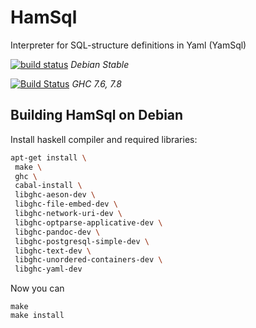 HamSql
======

Interpreter for SQL-structure definitions in Yaml (YamSql)

[![build status](https://git.hemio.de/hemio/hamsql/badges/master/build.svg)](https://git.hemio.de/hemio/hamsql/commits/master) *Debian Stable*

[![Build Status](https://travis-ci.org/qua-bla/hamsql.svg?branch=master)](https://travis-ci.org/qua-bla/hamsql) *GHC 7.6, 7.8*

## Building HamSql on Debian

Install haskell compiler and required libraries:

```sh
apt-get install \
 make \
 ghc \
 cabal-install \
 libghc-aeson-dev \
 libghc-file-embed-dev \
 libghc-network-uri-dev \
 libghc-optparse-applicative-dev \
 libghc-pandoc-dev \
 libghc-postgresql-simple-dev \
 libghc-text-dev \
 libghc-unordered-containers-dev \
 libghc-yaml-dev
```

Now you can

    make
    make install
